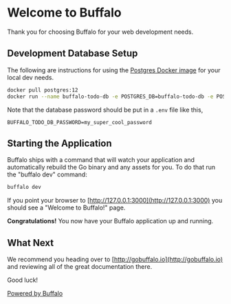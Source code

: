 # Welcome to Buffalo

Thank you for choosing Buffalo for your web development needs.

## Development Database Setup

The following are instructions for using the [Postgres Docker image](https://hub.docker.com/_/postgres) for your local dev needs.

```bash
docker pull postgres:12
docker run --name buffalo-todo-db -e POSTGRES_DB=buffalo-todo-db -e POSTGRES_USER=buffalo-todo-user -e POSTGRES_PASSWORD=$BUFFALO_TODO_DB_PASSWORD -d -p 15432:5432 postgres:12
```

Note that the database password should be put in a `.env` file like this,

```env
BUFFALO_TODO_DB_PASSWORD=my_super_cool_password
```

## Starting the Application

Buffalo ships with a command that will watch your application and automatically rebuild the Go binary and any assets for you. To do that run the "buffalo dev" command:

```bash
buffalo dev
```

If you point your browser to [http://127.0.0.1:3000](http://127.0.0.1:3000) you should see a "Welcome to Buffalo!" page.

**Congratulations!** You now have your Buffalo application up and running.

## What Next

We recommend you heading over to [http://gobuffalo.io](http://gobuffalo.io) and reviewing all of the great documentation there.

Good luck!

[Powered by Buffalo](http://gobuffalo.io)
